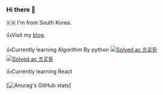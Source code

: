 ### Hi there 👋

🇰🇷 I'm from South Korea.  



👍Visit my [blog](https://koreanddinghwan.github.io/). 

👍Currently learning Algorithm By python 
[![Solved.ac
프로필](http://mazassumnida.wtf/api/mini/generate_badge?boj=rkdaudghks99)](https://github.com/mazassumnida/mazassumnida)
[![Solved.ac
프로필](http://mazassumnida.wtf/api/v2/generate_badge?boj=rkdaudghks99)](https://solved.ac/rkdaudghks99)

👍Currently learning React
 
[![Anurag's GitHub stats](https://github-readme-stats.vercel.app/api?username=koreanddinghwan)]
